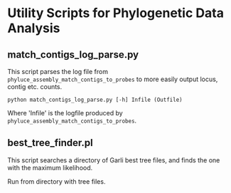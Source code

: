 # Utility Scripts for Phylogenetic Data Analysis


## match\_contigs\_log\_parse.py
This script parses the log file from `phyluce_assembly_match_contigs_to_probes` to more easily output locus, contig etc. counts.  
```
python match_contigs_log_parse.py [-h] Infile (Outfile)
```
Where 'Infile' is the logfile produced by `phyluce_assembly_match_contigs_to_probes`. 

## best\_tree\_finder.pl
This script searches a directory of Garli best tree files, and finds the one with the maximum likelihood. 

Run from directory with tree files. 
